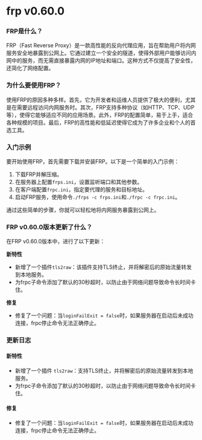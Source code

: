 # frp v0.60.0
### FRP是什么？

FRP（Fast Reverse Proxy）是一款高性能的反向代理应用，旨在帮助用户将内网服务安全地暴露到公网上。它通过建立一个安全的隧道，使得外部用户能够访问内网中的服务，而无需直接暴露内网的IP地址和端口。这种方式不仅提高了安全性，还简化了网络配置。

### 为什么要使用FRP？

使用FRP的原因多种多样。首先，它为开发者和运维人员提供了极大的便利，尤其是在需要远程访问内网服务时。其次，FRP支持多种协议（如HTTP、TCP、UDP等），使得它能够适应不同的应用场景。此外，FRP的配置简单，易于上手，适合各种规模的项目。最后，FRP的高性能和低延迟使得它成为了许多企业和个人的首选工具。

### 入门示例

要开始使用FRP，首先需要下载并安装FRP。以下是一个简单的入门示例：

1. 下载FRP并解压缩。
2. 在服务器上配置`frps.ini`，设置监听端口和其他参数。
3. 在客户端配置`frpc.ini`，指定要代理的服务和目标地址。
4. 启动FRP服务，使用命令`./frps -c frps.ini`和`./frpc -c frpc.ini`。

通过这些简单的步骤，你就可以轻松地将内网服务暴露到公网上。

### FRP v0.60.0版本更新了什么？

在FRP v0.60.0版本中，进行了以下更新：

**新特性**
- 新增了一个插件`tls2raw`：该插件支持TLS终止，并将解密后的原始流量转发到本地服务。
- 为frpc子命令添加了默认的30秒超时，以防止由于网络问题导致命令长时间卡住。

**修复**
- 修复了一个问题：当`loginFailExit = false`时，如果服务器在启动后未成功连接，frpc停止命令无法正确停止。

### 更新日志

#### 新特性
- 新增了一个插件 `tls2raw`：支持TLS终止，并将解密后的原始流量转发到本地服务。
- 为frpc子命令添加了默认的30秒超时，以防止由于网络问题导致命令长时间卡住。

#### 修复
- 修复了一个问题：当`loginFailExit = false`时，如果服务器在启动后未成功连接，frpc停止命令无法正确停止。